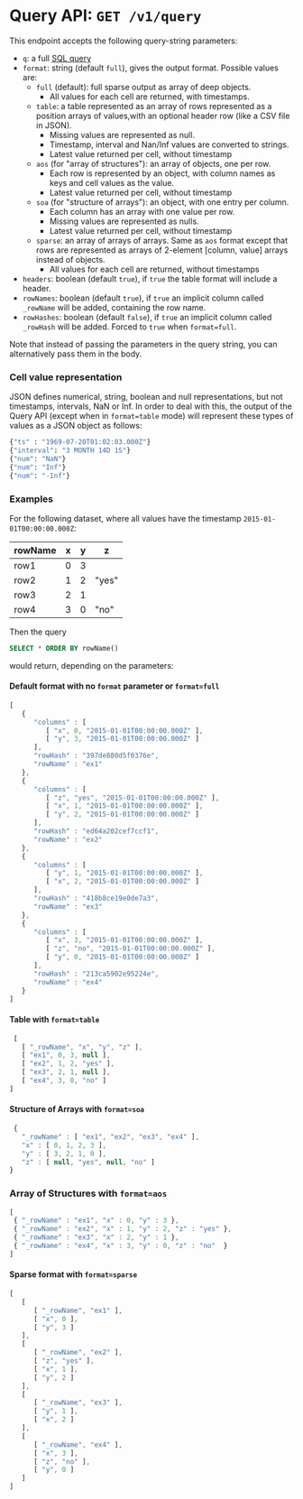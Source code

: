 
# Query API: `GET /v1/query`

This endpoint accepts the following query-string parameters:

- `q`: a full [SQL query](Sql.md)
- `format`: string (default `full`), gives the output format.  Possible values are:
  - `full` (default): full sparse output as array of deep objects. 
      - All values for each cell are returned, with timestamps.
  - `table`: a table represented as an array of rows represented as
    a position arrays of values,with an optional header row (like a CSV file in JSON).   
      - Missing values are represented as null. 
      - Timestamp, interval and Nan/Inf values are converted to strings.
      - Latest value returned per cell, without timestamp
  - `aos` (for "array of structures"): an array of objects, one per row.
      - Each row is represented by an object, with column names as keys and
 cell values as the value.
      - Latest value returned per cell, without timestamp
  - `soa` (for "structure of arrays"): an object, with one entry per column.
      - Each column has an array with one value per row.
      - Missing values are represented as nulls.
      - Latest value returned per cell, without timestamp
  - `sparse`: an array of arrays of arrays. Same as `aos` format except that
    rows are represented as arrays of 2-element [column, value] arrays instead
    of objects. 
      - All values for each cell are returned, without timestamps
- `headers`: boolean (default `true`), if `true` the table format will include a header.
- `rowNames`: boolean (default `true`), if `true` an implicit column called `_rowName` will
   be added, containing the row name.
- `rowHashes`: boolean (default `false`), if `true` an implicit column called
  `_rowHash` will be added. Forced to `true` when `format=full`.

Note that instead of passing the parameters in the query string, you can
alternatively pass them in the body.

### Cell value representation

JSON defines numerical, string, boolean and null representations, but not timestamps, intervals, NaN or Inf.
In order to deal with this, the output of the Query API (except when in `format=table` mode) will represent
these types of values as a JSON object as follows:

```python
{"ts" : "1969-07-20T01:02:03.000Z"}
{"interval": "3 MONTH 14D 1S"}
{"num": "NaN"}
{"num": "Inf"}
{"num": "-Inf"}
```

### Examples

For the following dataset, where all values have the timestamp `2015-01-01T00:00:00.000Z`:

| rowName | x | y | z |
|-----------|-----|-----|-----|
| row1      | 0   |   3 |
| row2      | 1   |   2 |"yes"|
| row3      | 2   |   1 |
| row4      | 3   |   0 | "no"|

Then the query

```sql
SELECT * ORDER BY rowName()
```
would return, depending on the parameters:


#### Default format with no `format` parameter or `format=full`

```javascript
[
   {
      "columns" : [
         [ "x", 0, "2015-01-01T00:00:00.000Z" ],
         [ "y", 3, "2015-01-01T00:00:00.000Z" ]
      ],
      "rowHash" : "397de880d5f0376e",
      "rowName" : "ex1"
   },
   {
      "columns" : [
         [ "z", "yes", "2015-01-01T00:00:00.000Z" ],
         [ "x", 1, "2015-01-01T00:00:00.000Z" ],
         [ "y", 2, "2015-01-01T00:00:00.000Z" ]
      ],
      "rowHash" : "ed64a202cef7ccf1",
      "rowName" : "ex2"
   },
   {
      "columns" : [
         [ "y", 1, "2015-01-01T00:00:00.000Z" ],
         [ "x", 2, "2015-01-01T00:00:00.000Z" ]
      ],
      "rowHash" : "418b8ce19e0de7a3",
      "rowName" : "ex3"
   },
   {
      "columns" : [
         [ "x", 3, "2015-01-01T00:00:00.000Z" ],
         [ "z", "no", "2015-01-01T00:00:00.000Z" ],
         [ "y", 0, "2015-01-01T00:00:00.000Z" ]
      ],
      "rowHash" : "213ca5902e95224e",
      "rowName" : "ex4"
   }
]
```

#### Table with `format=table`

```javascript
 [
   [ "_rowName", "x", "y", "z" ],
   [ "ex1", 0, 3, null ],
   [ "ex2", 1, 2, "yes" ],
   [ "ex3", 2, 1, null ],
   [ "ex4", 3, 0, "no" ]
]
```

#### Structure of Arrays with `format=soa`

```javascript
 {
   "_rowName" : [ "ex1", "ex2", "ex3", "ex4" ],
   "x" : [ 0, 1, 2, 3 ],
   "y" : [ 3, 2, 1, 0 ],
   "z" : [ null, "yes", null, "no" ]
}
```

### Array of Structures with `format=aos`

```javascript
[
 { "_rowName" : "ex1", "x" : 0, "y" : 3 },
 { "_rowName" : "ex2", "x" : 1, "y" : 2, "z" : "yes" },
 { "_rowName" : "ex3", "x" : 2, "y" : 1 },
 { "_rowName" : "ex4", "x" : 3, "y" : 0, "z" : "no"  }
]
```

#### Sparse format with `format=sparse`

```javascript
[
   [
      [ "_rowName", "ex1" ],
      [ "x", 0 ],
      [ "y", 3 ]
   ],
   [
      [ "_rowName", "ex2" ],
      [ "z", "yes" ],
      [ "x", 1 ],
      [ "y", 2 ]
   ],
   [
      [ "_rowName", "ex3" ],
      [ "y", 1 ],
      [ "x", 2 ]
   ],
   [
      [ "_rowName", "ex4" ],
      [ "x", 3 ],
      [ "z", "no" ],
      [ "y", 0 ]
   ]
]
```
